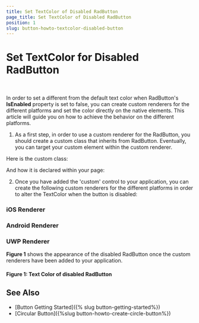 ```yaml
---
title: Set TextColor of Disabled RadButton
page_title: Set TextColor of Disabled RadButton
position: 1
slug: button-howto-textcolor-disabled-button
---
```


# Set TextColor for Disabled RadButton

&nbsp;

In order to set a different from the default text color when RadButton's **IsEnabled** property is set to false, you can create custom renderers for the different platforms and set the color directly on the native elements. This article will guide you on how to achieve the behavior on the different platforms.

1. As a first step, in order to use a custom renderer for the RadButton, you should create a custom class that inherits from RadButton. Eventually, you can target your custom element within the custom renderer.

Here is the custom class:

<snippet id='button-custom-class-renderer-cs'/>

And how it is declared within your page:

<snippet id='button-disabled-text-color-xaml'/>

2. Once you have added the 'custom' control to your application, you can create the following custom renderers for the different platforms in order to alter the TextColor when the button is disabled:

### iOS Renderer

<snippet id='button-disabled-text-color-iosrenderer-cs'/>

### Android Renderer

<snippet id='button-disabled-text-color-androidrenderer-cs'/>

### UWP Renderer

<snippet id='button-disabled-text-color-uwprenderer-cs'/>

**Figure 1** shows the appearance of the disabled RadButton once the custom renderers have been added to your application.

#### Figure 1: Text Color of disabled RadButton

## See Also

- [Button Getting Started]({% slug button-getting-started%})
- [Circular Button]({%slug button-howto-create-circle-button%})
